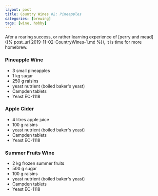 ```yaml
---
layout: post
title: Country Wines #2: Pineapples
categories: [brewing]
tags: [wine, hobby]
---
```


Afer a roaring success, or rather learning experience of [perry and mead]({% post_url 2019-11-02-CountryWines-1.md %}), it is time for more homebrew.

### Pineapple Wine

* 3 small pineapples
* 1 kg sugar
* 250 g raisins
* yeast nutrient (boiled baker's yeast)
* Campden tablets
* Yeast EC-1118

### Apple Cider

* 4 litres apple juice
* 100 g raisins
* yeast nutrient (boiled baker's yeast)
* Campden tablets
* Yeast EC-1118

### Summer Fruits Wine

* 2 kg frozen summer fruits
* 500 g sugar
* 100 g raisins
* yeast nutrient (boiled baker's yeast)
* Campden tablets
* Yeast EC-1118
